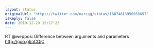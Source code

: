 ```yaml
---
layout: status
originalUrl: 'https://twitter.com/marcgg/status/16874813956038657'
isReply: false
date: 2010-12-20 15:17:23
---
```


RT @weppos: Difference between arguments and parameters http://goo.gl/oCQjC
